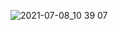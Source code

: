 ![2021-07-08_10 39 07](https://user-images.githubusercontent.com/57847892/124854389-d6d34780-dfd9-11eb-8012-045beece7223.png)
